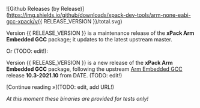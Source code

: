 ![Github Releases (by Release)](https://img.shields.io/github/downloads/xpack-dev-tools/arm-none-eabi-gcc-xpack/v{{ RELEASE_VERSION }}/total.svg)

Version {{ RELEASE_VERSION }} is a maintenance release of the **xPack Arm Embedded GCC** package; it updates to the latest upstream master.

Or (TODO: edit!):

Version {{ RELEASE_VERSION }} is a new release of the **xPack Arm Embedded GCC** package, following the upstream
[Arm Embedded GCC](https://developer.arm.com/tools-and-software/open-source-software/developer-tools/gnu-toolchain/gnu-rm/downloads)
release **10.3-2021.10** from DATE. (TODO: edit!)

[Continue reading »](TODO: edit, add URL!)

_At this moment these binaries are provided for tests only!_
